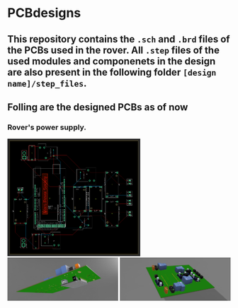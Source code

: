 # PCBdesigns

## This repository contains the `.sch` and `.brd` files of the PCBs used in the rover. All `.step` files of the used modules and componenets in the design are also present in the following folder  `[design name]/step_files`.

## Folling are the designed PCBs as of now

### Rover's power supply.
<img src="https://github.com/MaRS-IIITDM/PCBdesigns/blob/main/PowerSupply/pics/Rover%20Power%20Supply%20Board%20PCB%20Layout.PNG" alt="PCB layout" width="300"/>
<img src="https://github.com/MaRS-IIITDM/PCBdesigns/blob/main/PowerSupply/pics/3d_view2.png" alt="PCB layout" width="250"/>
<img src="https://github.com/MaRS-IIITDM/PCBdesigns/blob/main/PowerSupply/pics/3d_view3.png" alt="PCB layout" width="250"/>
